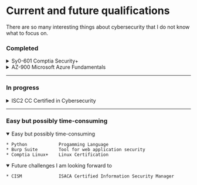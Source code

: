 # Current and future qualifications
There are so many interesting things about cybersecurity that I do not know what to focus on.

### Completed
<details>
<summary> Sy0-601   Comptia Security+</summary>

```
The backbone of my cybersecurity knowledge so far. 
I really enjoyed it. It not only gave me a broad view of the cybersecurity field, but also feels more comprehensive and extensive than many people realize.
```

```
function test() {
  console.log("notice the blank line before this function?");
}
```


</details>
<details>
<summary>AZ-900     Microsoft Azure Fundamentals</summary>

>My second certification. I felt I needed a Microsoft certification of some kind. I really prefer Linux, but Microsoft dominates and it was easy to pick up.
</details>


---

### In progress

<details>
<summary> ISC2 CC   Certified in Cybersecurity </summary>

    * ISC2 CC           Certified in Cybersecurity
    * SC-900            Microsoft Security, Compliance, and Identity Fundamentals
    * HTB               Hack The Box - labs writeups
</details>

---

### Easy but possibly time-consuming
<details open>
<summary>Easy but possibly time-consuming</summary>


    * Python            Progamming Language
    * Burp Suite        Tool for web application security
    * Comptia Linux+    Linux Certification
</details>
<details open>
<summary>Future challenges I am looking forward to</summary>


    * CISM              ISACA Certified Information Security Manager
</details>
